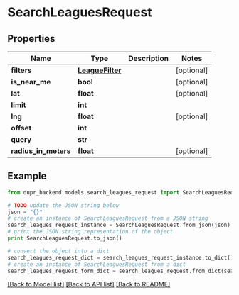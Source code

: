 # SearchLeaguesRequest


## Properties
Name | Type | Description | Notes
------------ | ------------- | ------------- | -------------
**filters** | [**LeagueFilter**](LeagueFilter.md) |  | [optional] 
**is_near_me** | **bool** |  | [optional] 
**lat** | **float** |  | [optional] 
**limit** | **int** |  | 
**lng** | **float** |  | [optional] 
**offset** | **int** |  | 
**query** | **str** |  | 
**radius_in_meters** | **float** |  | [optional] 

## Example

```python
from dupr_backend.models.search_leagues_request import SearchLeaguesRequest

# TODO update the JSON string below
json = "{}"
# create an instance of SearchLeaguesRequest from a JSON string
search_leagues_request_instance = SearchLeaguesRequest.from_json(json)
# print the JSON string representation of the object
print SearchLeaguesRequest.to_json()

# convert the object into a dict
search_leagues_request_dict = search_leagues_request_instance.to_dict()
# create an instance of SearchLeaguesRequest from a dict
search_leagues_request_form_dict = search_leagues_request.from_dict(search_leagues_request_dict)
```
[[Back to Model list]](../README.md#documentation-for-models) [[Back to API list]](../README.md#documentation-for-api-endpoints) [[Back to README]](../README.md)


